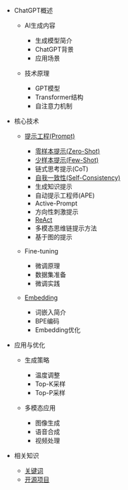 <!-- _sidebar.md -->


* ChatGPT概述
  * AI生成内容
    * 生成模型简介
    * ChatGPT背景
    * 应用场景

  * 技术原理
    * GPT模型
    * Transformer结构
    * 自注意力机制

* 核心技术
  * [提示工程(Prompt)](/docs/prompt/prompt.md)
    * [零样本提示(Zero-Shot)](/docs/prompt/zero-shot.md)
    * [少样本提示(Few-Shot)](/docs/prompt/few-shot.md)
    * 链式思考提示(CoT)
    * [自我一致性(Self-Consistency)](/docs/prompt/self-consistency.md)
    * 生成知识提示
    * 自动提示工程师(APE)
    * Active-Prompt
    * 方向性刺激提示
    * [ReAct](/docs/prompt/react.md)
    * 多模态思维链提示方法
    * 基于图的提示


  * Fine-tuning
    * 微调原理
    * 数据集准备
    * 微调实践

  * [Embedding](/docs/embedding/embedding.md)
    * 词嵌入简介
    * BPE编码
    * Embedding优化

* 应用与优化
  * 生成策略
    * 温度调整
    * Top-K采样
    * Top-P采样

  * 多模态应用
    * 图像生成
    * 语音合成
    * 视频处理

* 相关知识
  * [关键词](/docs/others/关键词.md)
  * [开源项目](docs/others/开源项目.md)


